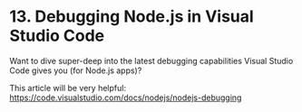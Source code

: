 # 13. Debugging Node.js in Visual Studio Code

Want to dive super-deep into the latest debugging capabilities Visual Studio Code gives you (for Node.js apps)?

This article will be very helpful: https://code.visualstudio.com/docs/nodejs/nodejs-debugging
